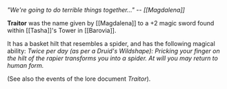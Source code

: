 *"We're going to do terrible things together..."*
*-- [[Magdalena]]*


**Traitor** was the name given by [[Magdalena]] to a +2 magic sword found within [[Tasha]]'s Tower in [[Barovia]].

It has a basket hilt that resembles a spider, and has the following magical ability:
*Twice per day (as per a Druid's Wildshape): Pricking your finger on the hilt of the rapier transforms you into a spider. At will you may return to human form.*

(See also the events of the lore document *Traitor*).